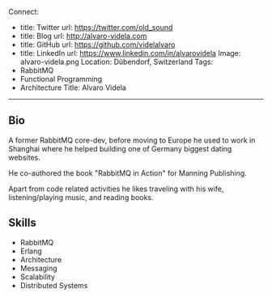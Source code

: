 Connect:
  - title: Twitter
    url: https://twitter.com/old_sound
  - title: Blog
    url: http://alvaro-videla.com
  - title: GitHub
    url: https://github.com/videlalvaro
  - title: LinkedIn
    url: https://www.linkedin.com/in/alvarovidela
Image: alvaro-videla.png
Location: Dübendorf, Switzerland
Tags:
  - RabbitMQ
  - Functional Programming
  - Architecture
Title: Alvaro Videla
---
## Bio
A former RabbitMQ core-dev, before moving to Europe he used to work in Shanghai where he helped building one of Germany biggest dating websites. 

He co-authored the book "RabbitMQ in Action" for Manning Publishing.

Apart from code related activities he likes traveling with his wife, listening/playing music, and reading books.

## Skills
- RabbitMQ
- Erlang
- Architecture
- Messaging
- Scalability
- Distributed Systems
